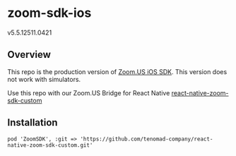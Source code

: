 # zoom-sdk-ios
v5.5.12511.0421
## Overview

This repo is the production version of [Zoom.US iOS SDK](http://github.com/zoom/zoom-sdk-ios). This version does not work with simulators.

Use this repo with our Zoom.US Bridge for React Native [react-native-zoom-sdk-custom](https://github.com/tenomad-company/react-native-zoom-sdk-custom)


## Installation

`pod 'ZoomSDK', :git => 'https://github.com/tenomad-company/react-native-zoom-sdk-custom.git'`